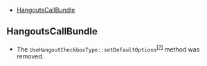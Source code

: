 - [HangoutsCallBundle](#hangoutscallbundle)

HangoutsCallBundle
------------------
* The `UseHangoutCheckboxType::setDefaultOptions`<sup>[[?]](https://github.com/oroinc/OroCRMHangoutsCallBundle/tree/2.6.0/Form/UseHangoutCheckboxType.php#L31 "Oro\Bundle\HangoutsCallBundle\Form\UseHangoutCheckboxType::setDefaultOptions")</sup> method was removed.

